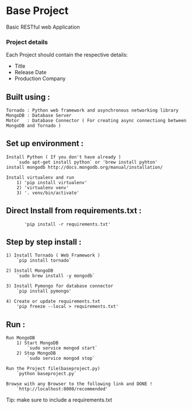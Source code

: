 # Base Project
Basic RESTful web Application


### Project details

Each Project should contain the respective details:
* Title
* Release Date
* Production Company


## Built using :

	Tornado : Python web framework and asynchronous networking library
	MongoDB : Database Server
	Motor   : Database Connector ( For creating async connectiong between MongoDB and Tornado )


## Set up environment :

	Install Python ( If you don't have already )
		`sudo apt-get install python` or 'brew install pyhton'
    install mongodb http://docs.mongodb.org/manual/installation/

    Install virtualenv and run
        1) 'pip install virtualenv'
        2) 'virtualenv venv'
        3) '. venv/bin/activate'

## Direct Install from requirements.txt :
           'pip install -r requirements.txt'

## Step by step install :
	1) Install Tornado ( Web Framework )
		`pip install tornado`

	2) Install MongoDB
		`sudo brew install -y mongodb`

	3) Install Pymongo for database connector
		`pip install pymongo'

    4) Create or update requirements.txt
        'pip freeze --local > requirements.txt'

## Run :
	Run MongoDB
		1) Start MongoDB
			`sudo service mongod start`
		2) Stop MongoDB
			`sudo service mongod stop`

	Run the Project file(baseproject.py)
		`python baseproject.py`

	Browse with any Browser to the following link and DONE !
		`http://localhost:8000/recommended'

Tip: make sure to include a requirements.txt